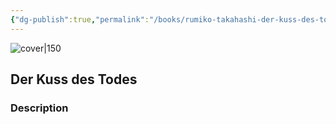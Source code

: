 ```yaml
---
{"dg-publish":true,"permalink":"/books/rumiko-takahashi-der-kuss-des-todes/","title":"\"Der Kuss des Todes\"","tags":["manga","Fantasy"]}
---
```




![cover|150](http://books.google.com/books/content?id=cbJqtwAACAAJ&printsec=frontcover&img=1&zoom=1&source=gbs_api)

## Der Kuss des Todes

### Description


```